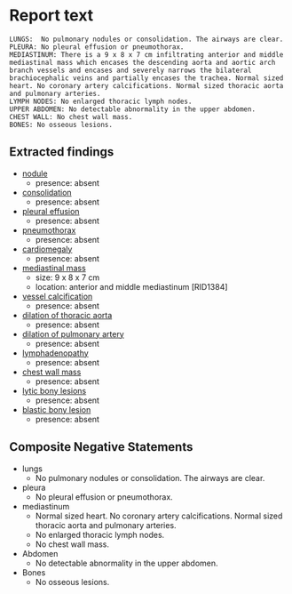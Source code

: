 # Report text

```text
LUNGS:  No pulmonary nodules or consolidation. The airways are clear.
PLEURA: No pleural effusion or pneumothorax.
MEDIASTINUM: There is a 9 x 8 x 7 cm infiltrating anterior and middle mediastinal mass which encases the descending aorta and aortic arch branch vessels and encases and severely narrows the bilateral brachiocephalic veins and partially encases the trachea. Normal sized heart. No coronary artery calcifications. Normal sized thoracic aorta and pulmonary arteries. 
LYMPH NODES: No enlarged thoracic lymph nodes.
UPPER ABDOMEN: No detectable abnormality in the upper abdomen.
CHEST WALL: No chest wall mass.
BONES: No osseous lesions.
```

## Extracted findings

- [nodule](../../definitions/hood/adrenal-nodule.json)
  - presence: absent
- [consolidation](../../definitions/smartreporting/consolidation.txt)
  - presence: absent
- [pleural effusion](../../definitions/hood/pleural-effusion.json)
  - presence: absent
- [pneumothorax](../../definitions/hood/pneumothorax.json)
  - presence: absent
- [cardiomegaly](../../definitions/upmedic/Cardiomegaly.cde.md)
  - presence: absent
- [mediastinal mass](../../definitions/hood/mediastinal-mass.json)
  - size: 9 x 8 x 7 cm
  - location: anterior and middle mediastinum \[RID1384\]
- [vessel calcification](../../definitions/nuance/coronary_artery_calcification.json)
  - presence: absent
- [dilation of thoracic aorta](../../definitions/hood/aortic-measurements.json)
  - presence: absent
- [dilation of pulmonary artery](../../definitions/hood/pulmonary-artery-dilation.md)
  - presence: absent
- [lymphadenopathy](../../definitions/hood/mediastinal-lymph-nodes.json)
  - presence: absent
- [chest wall mass](../../definitions/hood/chest-wall.json)  
  - presence: absent
- [lytic bony lesions](../../definitions/hood/lytic-lesion.md)
  - presence: absent
- [blastic bony lesion](../../definitions/hood/sclerotic-lesion.md)
  - presence: absent

## Composite Negative Statements

- lungs
  - No pulmonary nodules or consolidation. The airways are clear.
- pleura
  - No pleural effusion or pneumothorax.
- mediastinum
  - Normal sized heart. No coronary artery calcifications. Normal sized thoracic aorta and pulmonary arteries.
  - No enlarged thoracic lymph nodes.
  - No chest wall mass.
- Abdomen
  - No detectable abnormality in the upper abdomen.
- Bones
  - No osseous lesions.
